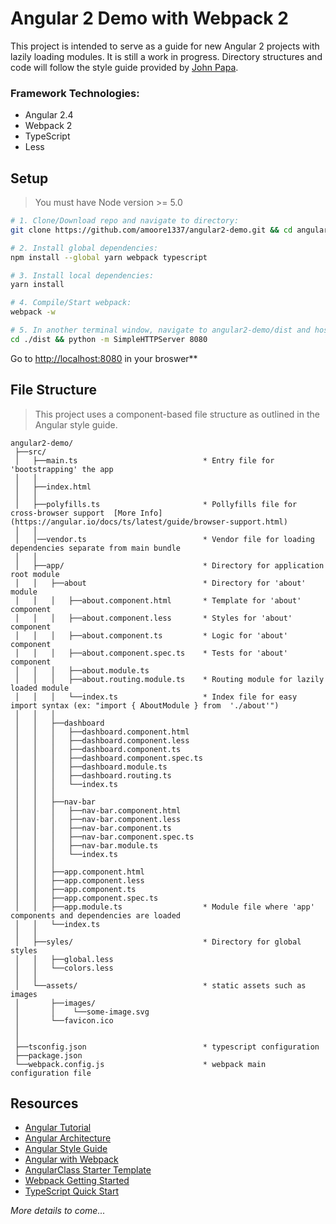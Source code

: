 # Angular 2 Demo with Webpack 2

This project is intended to serve as a guide for new Angular 2 projects with lazily loading modules. It is still a work in progress. Directory structures and code will follow the style guide provided by [John Papa](https://angular.io/docs/ts/latest/guide/style-guide.html).

### Framework Technologies:
- Angular 2.4
- Webpack 2
- TypeScript
- Less

## Setup
> You must have Node version >= 5.0

```bash
# 1. Clone/Download repo and navigate to directory:
git clone https://github.com/amoore1337/angular2-demo.git && cd angular2-demo

# 2. Install global dependencies:
npm install --global yarn webpack typescript

# 3. Install local dependencies:
yarn install

# 4. Compile/Start webpack:
webpack -w

# 5. In another terminal window, navigate to angular2-demo/dist and host locally such as:
cd ./dist && python -m SimpleHTTPServer 8080
```

Go to [http://localhost:8080](http://localhost:8080/) in your broswer**

## File Structure
> This project uses a component-based file structure as outlined in the Angular style guide.

```
angular2-demo/
 ├──src/
 │   ├──main.ts                            * Entry file for 'bootstrapping' the app
 │   │
 │   ├──index.html
 │   │
 │   ├──polyfills.ts                       * Pollyfills file for cross-browser support  [More Info](https://angular.io/docs/ts/latest/guide/browser-support.html)
 │   │
 │   │──vendor.ts                          * Vendor file for loading dependencies separate from main bundle
 │   │
 │   ├──app/                               * Directory for application root module
 │   │   ├──about                          * Directory for 'about' module
 │   │   │   ├──about.component.html       * Template for 'about' component
 │   │   │   ├──about.component.less       * Styles for 'about' component
 │   │   │   ├──about.component.ts         * Logic for 'about' component
 │   │   │   ├──about.component.spec.ts    * Tests for 'about' component
 │   │   │   ├──about.module.ts
 │   │   │   ├──about.routing.module.ts    * Routing module for lazily loaded module
 │   │   │   └──index.ts                   * Index file for easy import syntax (ex: "import { AboutModule } from  './about'")
 │   │   │
 │   │   ├──dashboard
 │   │   │   ├──dashboard.component.html
 │   │   │   ├──dashboard.component.less
 │   │   │   ├──dashboard.component.ts
 │   │   │   ├──dashboard.component.spec.ts
 │   │   │   ├──dashboard.module.ts
 │   │   │   ├──dashboard.routing.ts
 │   │   │   └──index.ts
 │   │   │
 │   │   ├──nav-bar
 │   │   │   ├──nav-bar.component.html
 │   │   │   ├──nav-bar.component.less
 │   │   │   ├──nav-bar.component.ts
 │   │   │   ├──nav-bar.component.spec.ts
 │   │   │   ├──nav-bar.module.ts
 │   │   │   └──index.ts
 │   │   │
 │   │   ├──app.component.html
 │   │   ├──app.component.less
 │   │   ├──app.component.ts
 │   │   ├──app.component.spec.ts
 │   │   ├──app.module.ts                  * Module file where 'app' components and dependencies are loaded
 │   │   └──index.ts
 │   │
 │   ├──syles/                             * Directory for global styles
 │   │   ├──global.less
 │   │   └──colors.less
 │   │
 │   └──assets/                            * static assets such as images
 │       ├──images/
 │       │    └──some-image.svg
 │       └──favicon.ico
 │
 │
 ├──tsconfig.json                          * typescript configuration
 ├──package.json
 └──webpack.config.js                      * webpack main configuration file

```

## Resources
* [Angular Tutorial](https://angular.io/docs/ts/latest/tutorial/)
* [Angular Architecture](https://angular.io/docs/ts/latest/guide/architecture.html)
* [Angular Style Guide](https://angular.io/docs/ts/latest/guide/style-guide.html)
* [Angular with Webpack](https://angular.io/docs/ts/latest/guide/webpack.html)
* [AngularClass Starter Template](https://github.com/AngularClass/angular2-webpack-starter)
* [Webpack Getting Started](https://webpack.js.org/guides/get-started/)
* [TypeScript Quick Start](https://www.typescriptlang.org/docs/tutorial.html)


*More details to come...*
